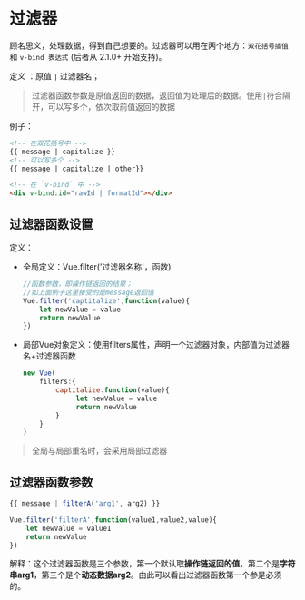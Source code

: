 # 过滤器

顾名思义，处理数据，得到自己想要的。过滤器可以用在两个地方：`双花括号插值`和 `v-bind 表达式` (后者从 2.1.0+ 开始支持)。

定义 ：原值 `|` 过滤器名；
>过滤器函数参数是原值返回的数据，返回值为处理后的数据。使用`|`符合隔开，可以写多个，依次取前值返回的数据

例子：

```html
<!-- 在双花括号中 -->
{{ message | capitalize }}
<!-- 可以写多个 -->
{{ message | capitalize | other}}

<!-- 在 `v-bind` 中 -->
<div v-bind:id="rawId | formatId"></div>
```

## 过滤器函数设置

定义：

* 全局定义：Vue.filter('过滤器名称'，函数)

    ```javascript
    //函数参数，即操作链返回的结果；
    //如上面例子这里接受的是message返回值
    Vue.filter('captitalize',function(value){
        let newValue = value
        return newValue
    })
    ```

* 局部Vue对象定义：使用filters属性，声明一个过滤器对象，内部值为过滤器名+过滤器函数

    ```javascript
    new Vue(
        filters:{
            captitalize:function(value){
                 let newValue = value
                 return newValue
            }
        }
    )
    ```

>全局与局部重名时，会采用局部过滤器

## 过滤器函数参数

```javascript
{{ message | filterA('arg1', arg2) }}

Vue.filter('filterA',function(value1,value2,value){
    let newValue = value1
    return newValue
})
```

解释：这个过滤器函数是三个参数，第一个默认取**操作链返回的值**，第二个是**字符串arg1**，第三个是个**动态数据arg2**。由此可以看出过滤器函数第一个参是必须的。
